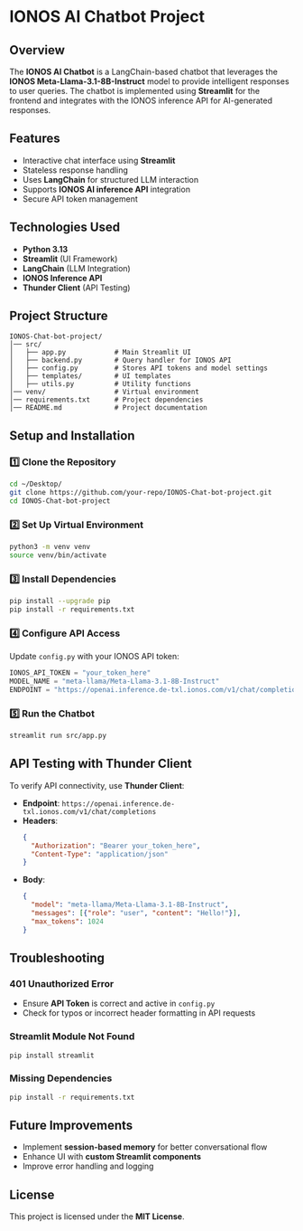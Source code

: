 # IONOS AI Chatbot Project

## Overview
The **IONOS AI Chatbot** is a LangChain-based chatbot that leverages the **IONOS Meta-Llama-3.1-8B-Instruct** model to provide intelligent responses to user queries. The chatbot is implemented using **Streamlit** for the frontend and integrates with the IONOS inference API for AI-generated responses.

## Features
- Interactive chat interface using **Streamlit**
- Stateless response handling
- Uses **LangChain** for structured LLM interaction
- Supports **IONOS AI inference API** integration
- Secure API token management

## Technologies Used
- **Python 3.13**
- **Streamlit** (UI Framework)
- **LangChain** (LLM Integration)
- **IONOS Inference API**
- **Thunder Client** (API Testing)

## Project Structure
```
IONOS-Chat-bot-project/
│── src/
│   ├── app.py            # Main Streamlit UI
│   ├── backend.py        # Query handler for IONOS API
│   ├── config.py         # Stores API tokens and model settings
│   ├── templates/        # UI templates
│   ├── utils.py          # Utility functions
│── venv/                 # Virtual environment
│── requirements.txt      # Project dependencies
│── README.md             # Project documentation
```

## Setup and Installation
### 1️⃣ Clone the Repository
```bash
cd ~/Desktop/
git clone https://github.com/your-repo/IONOS-Chat-bot-project.git
cd IONOS-Chat-bot-project
```

### 2️⃣ Set Up Virtual Environment
```bash
python3 -m venv venv
source venv/bin/activate
```

### 3️⃣ Install Dependencies
```bash
pip install --upgrade pip
pip install -r requirements.txt
```

### 4️⃣ Configure API Access
Update `config.py` with your IONOS API token:
```python
IONOS_API_TOKEN = "your_token_here"
MODEL_NAME = "meta-llama/Meta-Llama-3.1-8B-Instruct"
ENDPOINT = "https://openai.inference.de-txl.ionos.com/v1/chat/completions"
```

### 5️⃣ Run the Chatbot
```bash
streamlit run src/app.py
```

## API Testing with Thunder Client
To verify API connectivity, use **Thunder Client**:
- **Endpoint**: `https://openai.inference.de-txl.ionos.com/v1/chat/completions`
- **Headers**:
  ```json
  {
    "Authorization": "Bearer your_token_here",
    "Content-Type": "application/json"
  }
  ```
- **Body**:
  ```json
  {
    "model": "meta-llama/Meta-Llama-3.1-8B-Instruct",
    "messages": [{"role": "user", "content": "Hello!"}],
    "max_tokens": 1024
  }
  ```

## Troubleshooting
### 401 Unauthorized Error
- Ensure **API Token** is correct and active in `config.py`
- Check for typos or incorrect header formatting in API requests

### Streamlit Module Not Found
```bash
pip install streamlit
```

### Missing Dependencies
```bash
pip install -r requirements.txt
```

## Future Improvements
- Implement **session-based memory** for better conversational flow
- Enhance UI with **custom Streamlit components**
- Improve error handling and logging

## License
This project is licensed under the **MIT License**.
